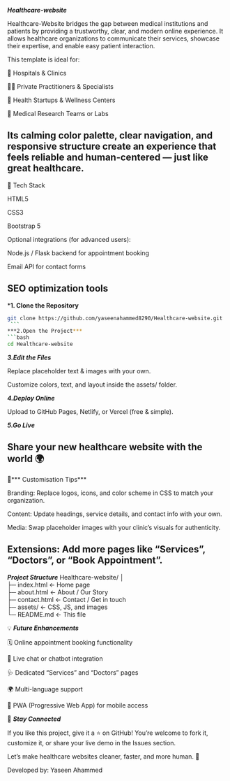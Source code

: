 ***Healthcare-website***

Healthcare-Website bridges the gap between medical institutions and patients by providing a trustworthy, clear, and modern online experience.
It allows healthcare organizations to communicate their services, showcase their expertise, and enable easy patient interaction.

This template is ideal for:

🏥 Hospitals & Clinics

👩‍⚕️ Private Practitioners & Specialists

💊 Health Startups & Wellness Centers

🧬 Medical Research Teams or Labs

Its calming color palette, clear navigation, and responsive structure create an experience that feels reliable and human-centered — just like great healthcare.
---
🔧 Tech Stack

HTML5

CSS3

Bootstrap 5

Optional integrations (for advanced users):

Node.js / Flask backend for appointment booking

Email API for contact forms

SEO optimization tools
---


***1. Clone the Repository**
   ```bash
   git clone https://github.com/yaseenahammed8290/Healthcare-website.git
    ```
***2.Open the Project***
```bash
cd Healthcare-website
```  

***3.Edit the Files***

Replace placeholder text & images with your own.

Customize colors, text, and layout inside the assets/ folder.

***4.Deploy Online***

Upload to GitHub Pages, Netlify, or Vercel (free & simple).

***5.Go Live***

Share your new healthcare website with the world 🌍
---


🎨*** Customisation Tips***

Branding: Replace logos, icons, and color scheme in CSS to match your organization.

Content: Update headings, service details, and contact info with your own.

Media: Swap placeholder images with your clinic’s visuals for authenticity.

Extensions: Add more pages like “Services”, “Doctors”, or “Book Appointment”.
---

***Project Structure***
Healthcare-website/
│  
├─ index.html        ← Home page  
├─ about.html        ← About / Our Story  
├─ contact.html      ← Contact / Get in touch  
├─ assets/           ← CSS, JS, and images  
└─ README.md         ← This file  

💡 ***Future Enhancements***

🗓️ Online appointment booking functionality

💬 Live chat or chatbot integration

🩺 Dedicated “Services” and “Doctors” pages

🌍 Multi-language support

📱 PWA (Progressive Web App) for mobile access

📣 ***Stay Connected***

If you like this project, give it a ⭐ on GitHub!
You’re welcome to fork it, customize it, or share your live demo in the Issues section.

Let’s make healthcare websites cleaner, faster, and more human. 💙

Developed by: Yaseen Ahammed
